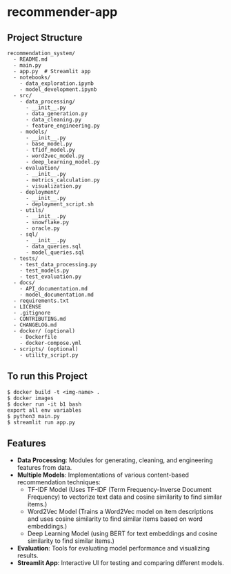 # recommender-app

## Project Structure
```
recommendation_system/
  - README.md
  - main.py
  - app.py  # Streamlit app
  - notebooks/
    - data_exploration.ipynb
    - model_development.ipynb
  - src/
    - data_processing/
      - __init__.py
      - data_generation.py
      - data_cleaning.py
      - feature_engineering.py
    - models/
      - __init__.py
      - base_model.py
      - tfidf_model.py
      - word2vec_model.py
      - deep_learning_model.py
    - evaluation/
      - __init__.py
      - metrics_calculation.py
      - visualization.py
    - deployment/
      - __init__.py
      - deployment_script.sh
    - utils/
      - __init__.py
      - snowflake.py
      - oracle.py
    - sql/
      - __init__.py
      - data_queries.sql
      - model_queries.sql
  - tests/
    - test_data_processing.py
    - test_models.py
    - test_evaluation.py
  - docs/
    - API_documentation.md
    - model_documentation.md
  - requirements.txt
  - LICENSE
  - .gitignore
  - CONTRIBUTING.md
  - CHANGELOG.md
  - docker/ (optional)
    - Dockerfile
    - docker-compose.yml
  - scripts/ (optional)
    - utility_script.py
```
## To run this Project
```
$ docker build -t <img-name> .
$ docker images
$ docker run -it b1 bash
export all env variables
$ python3 main.py
$ streamlit run app.py
```

## Features

- **Data Processing**: Modules for generating, cleaning, and engineering features from data.
- **Multiple Models**: Implementations of various content-based recommendation techniques:
  - TF-IDF Model (Uses TF-IDF (Term Frequency-Inverse Document Frequency) to vectorize text data and cosine similarity to find similar items.)
  - Word2Vec Model (Trains a Word2Vec model on item descriptions and uses cosine similarity to find similar items based on word embeddings.)
  - Deep Learning Model (using BERT for text embeddings and cosine similarity to find similar items.)
- **Evaluation**: Tools for evaluating model performance and visualizing results.
- **Streamlit App**: Interactive UI for testing and comparing different models.